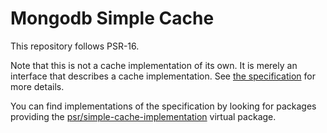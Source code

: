 Mongodb Simple Cache
========================

This repository follows PSR-16.

Note that this is not a cache implementation of its own. It is merely an interface that describes a cache implementation. See [the specification](https://github.com/php-fig/fig-standards/blob/master/accepted/PSR-16-simple-cache.md) for more details.

You can find implementations of the specification by looking for packages providing the [psr/simple-cache-implementation](https://packagist.org/providers/psr/simple-cache-implementation) virtual package.

